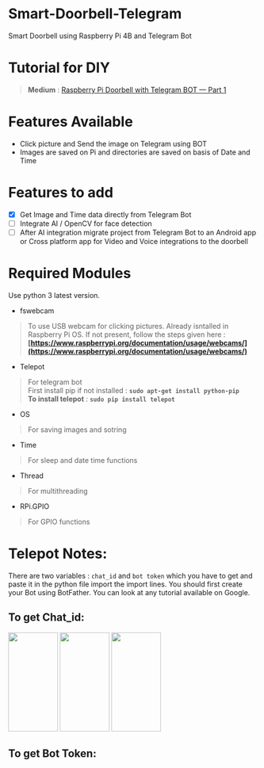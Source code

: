 # Smart-Doorbell-Telegram
Smart Doorbell using Raspberry Pi 4B and Telegram Bot

# Tutorial for DIY
> **Medium** : [Raspberry Pi Doorbell with Telegram BOT — Part 1](https://lagnos.medium.com/raspberry-pi-doorbell-with-telegram-bot-part-1-fa75d747524d)

# Features Available
* Click picture and Send the image on Telegram using BOT
* Images are saved on Pi and directories are saved on basis of Date and Time

# Features to add
- [x] Get Image and Time data directly from Telegram Bot
- [ ] Integrate AI / OpenCV for face detection
- [ ] After AI integration migrate project from Telegram Bot to an Android app or Cross platform app for Video and Voice integrations to the doorbell

# Required Modules
Use python 3 latest version.
* fswebcam
> To use USB webcam for clicking pictures. Already isntalled in Raspberry Pi OS. If not present, follow the steps given here : **[https://www.raspberrypi.org/documentation/usage/webcams/](https://www.raspberrypi.org/documentation/usage/webcams/)**

* Telepot
> For telegram bot</br>
First install pip if not installed : **`sudo apt-get install python-pip`**</br>
**To install telepot** : **`sudo pip install telepot`**

* OS
> For saving images and sotring
* Time
> For sleep and date time functions
* Thread
> For multithreading
* RPi.GPIO
> For GPIO functions

# Telepot Notes:
There are two variables : `chat_id` and `bot token` which you have to get and paste it in the python file import the import lines. You should first create your Bot using BotFather. You can look at any tutorial available on Google.

## To get Chat_id:
<img src="https://github.com/sheharyaar/Smart-Doorbell-Telegram/chatID1.png" width="100" height="200">
<img src="https://github.com/sheharyaar/Smart-Doorbell-Telegram/chatID2.png" width="100" height="200">
<img src="https://github.com/sheharyaar/Smart-Doorbell-Telegram/chatID3.png" width="100" height="200">

## To get Bot Token:

